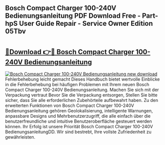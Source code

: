 ## Bosch Compact Charger 100-240V Bedienungsanleitung PDF Download Free - Part-hpS User Guide Repair - Service Owner Edition 05Tbv

# <h2><a href="http://df3hts4.blite.top/?on=Bosch+Compact+Charger+100-240V+Bedienungsanleitung">🔗Download 👉🔴 Bosch Compact Charger 100-240V Bedienungsanleitung</a></h2>

[![Bosch Compact Charger 100-240V Bedienungsanleitung new download](https://i.imgur.com/lujVjoI.png)](http://df3hts4.blite.top/?on=Bosch+Compact+Charger+100-240V+Bedienungsanleitung)
Fehlerbehebung leicht gemacht Dieses Handbuch bietet wertvolle Einblicke in die Fehlerbehebung bei häufigen Problemen mit Ihrem neuen Bosch Compact Charger 100-240V Bedienungsanleitung. Machen Sie sich mit der Verpackung vertraut Bevor Sie die Verpackung entsorgen, Stellen Sie bitte sicher, dass Sie alle erforderlichen Zubehörteile aufbewahrt haben. Zu den erweiterten Funktionen von Bosch Compact Charger 100-240V Bedienungsanleitung gehören Geolokalisierung, intelligente Warnungen, anpassbare Designs und Mehrbenutzerzugriff, die alle einfach über die benutzerfreundliche und intuitive Benutzeroberfläche gesteuert werden können. Ihr Erfolg ist unsere Priorität Bosch Compact Charger 100-240V BedienungsanleitungDD. Wir sind bestrebt, Ihre vollste Zufriedenheit zu gewährleisten.
